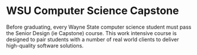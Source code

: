 # WSU Computer Science Capstone
Before graduating, every Wayne State computer science student must pass
the Senior Design (ie Capstone) course. This work intensive course is designed
to pair students with a number of real world clients to deliver high-quality
software solutions.